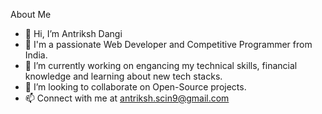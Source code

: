 About Me
- 👋 Hi, I’m Antriksh Dangi
- 👀 I'm a passionate Web Developer and Competitive Programmer from India.
- 🌱 I’m currently working on engancing my technical skills, financial knowledge and learning about new tech stacks.
- 💞️ I’m looking to collaborate on Open-Source projects.
- 📫 Connect with me at antriksh.scin9@gmail.com

<!---
antriksh-9/antriksh-9 is a ✨ special ✨ repository because its `README.md` (this file) appears on your GitHub profile.
You can click the Preview link to take a look at your changes.
--->
